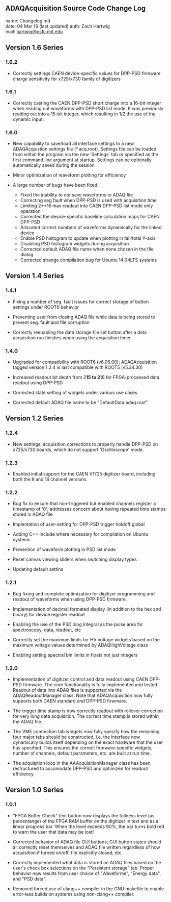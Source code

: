 ## ADAQAcquisition Source Code Change Log

name: Changelog.md  
date: 04 Mar 16 (last updated)
auth: Zach Hartwig  
mail: hartwig@psfc.mit.edu

## Version 1.6 Series


### 1.6.2

 - Correctly settings CAEN device-specific values for DPP-PSD firmware
   charge sensitivity for x725/x730 family of digitizers


### 1.6.1

 - Correctly casting the CAEN DPP-PSD short charge into a 16-bit
   integer when reading out waveforms with DPP-PSD list mode. It was
   previously reading out into a 15-bit integer, which resulting in
   1/2 the use of the dynamic input.


### 1.6.0

 - New capability to save/load all interface settings to a new
   ADAQAcquistion settings file (*.acq.root). Settings file can be
   loaded from within the program via the new 'Settings' tab or
   specified as the first command line argument at startup. Settings
   can be optionally automatically saved during the session

 - Minor optimization of waveform plotting for efficiency

 - A large number of bugs have been fixed:
   - Fixed the inability to _not_ save waveforms to ADAQ file 
   - Correcting seg fault when DPP-PSD is used with acquisition time
   - Limiting 2**16 max readout into CAEN DPP-PSD list mode only operation
   - Corrected the device-specific baseline calculation maps for CAEN DPP-PSD
   - Allocated correct numbers of waveforms dynamically for the linked device
   - Enable PSD histogram to update when plotting in tail/total Y-axis
   - Disabling PSD histogram widgets during acquisition
   - Corrected default ADAQ file name when none chosen in the file dialog
   - Corrected strange compilation bug for Ubuntu 14.04LTS systems


## Version 1.4 Series

### 1.4.1

 - Fixing a number of seg. fault issues for correct storage of button
   settings under ROOT6 behavior

 - Preventing user from closing ADAQ file while data is being stored
   to prevent seg. fault and file corruption

 - Correctly reenabling the data storage file set button after a data
   acquisition run finishes when using the acquisition timer


### 1.4.0

 - Upgraded for compatibility with ROOT6 (v6.06.00); ADAQAcquisition
   tagged version 1.2.4 is last compatible with ROOT5 (v5.34.30)

 - Increased readout bit depth from 2**15 to 2**16 for FPGA-processed
   data readout using DPP-PSD

 - Corrected state setting of widgets under various use cases

 - Corrected default ADAQ file name to be "DefaultData.adaq.root"


## Version 1.2 Series

### 1.2.4

 - New settings, acquisition corrections to properly handle DPP-PSD on
   x725/x730 boards, which do not support 'Oscilloscope' mode.


### 1.2.3

 - Enabled initial support for the CAEN V1725 digitizer board,
   including both the 8 and 16 channel versions.


### 1.2.2

 - Bug fix to ensure that non-triggered but enabled channels register
   a timestamp of '0'; addresses concern about having repeated time
   stamps stored in ADAQ file

 - Implentation of user-setting for DPP-PSD trigger holdoff global

 - Adding C++ <cmath> include where necessary for compilation on
   Ubuntu systems

 - Prevention of waveform plotting in PSD list mode

 - Reset canvas viewing sliders when switching display types

 - Updating default settins
 

### 1.2.1

 - Bug fixing and complete optimization for digitizer programming and
   readout of waveforms when using DPP-PSD firmware.

 - Implementation of decimal formated display (in addition to the hex
   and binary) for device register readout

 - Enabling the use of the PSD long integral as the pulse area for
   spectroscopy, data, readout, etc

 - Correctly set the maximum limits for HV voltage widgets based on
   the maximum voltage values determined by ADAQHighVoltage class

 - Enabling setting spectral bin limits in floats not just integers


### 1.2.0

 - Implementation of digitizer control and data readout using CAEN
   DPP-PSD firmware. The core functionality is fully implemented and
   tested. Readout of data into ADAQ files is supported via the
   ADAQReadoutManager class. Note that ADAQAcquisition now fully
   supports both CAEN standard *and* DPP-PSD firwmare.

 - The trigger time stamp is now correctly readout with rollover
   correction for very long data acquisition. The correct time stamp
   is stored within the ADAQ file.

 - The VME connection tab widgets now fully specify how the remaining
   four major tabs should be constructed, i.e. the interface now
   dynamically builds itself depending on the exact hardware that the
   user has specified. This ensures the correct firmware-specific
   widgets, number of channels, default parameters, etc. are built at
   run time.

 - The acquisition loop in the AAAcquisitionManager class has been
   restructured to accomodate DPP-PSD and optimized for readout
   efficiency.


## Version 1.0 Series

### 1.0.1

 - "FPGA Buffer Check" text button now displays the fullness level (as
   percentange) of the FPGA RAM buffer on the digitizer in text and as
   a linear progress bar. When the level exceeds 90%, the bar turns
   bold red to warn the user that data may be lost!

 - Corrected behavior of ADAQ file GUI buttons; GUI button states
   should all correctly reset themselves and ADAQ file written
   regardless of how acquisition if turned on/off, file explicitly
   closed, etc.

 - Correctly implemented what data is stored on ADAQ files based on
   the user's check box selections on the "Persistent storage"
   tab. Proper behavior now results from user choice of "Waveforms",
   "Energy data", and "PSD data".

 - Removed forced use of clang++ compiler in the GNU makefile to
   enable error-less builds on systems using non-clang++ compiler.
